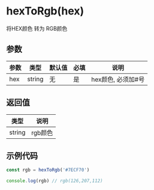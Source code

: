 # hexToRgb(hex)
将HEX颜色 转为 RGB颜色

## 参数
参数   | 类型   | 默认值 | 必填| 说明
---    | ---   | ---    | --- | ---
hex | string | 无 | 是  | hex颜色, 必须加#号


## 返回值
类型   |  说明
---    | ---
string | rgb颜色


## 示例代码
```javascript
const rgb = hexToRgb('#7ECF70')

console.log(rgb) // rgb(126,207,112)
```